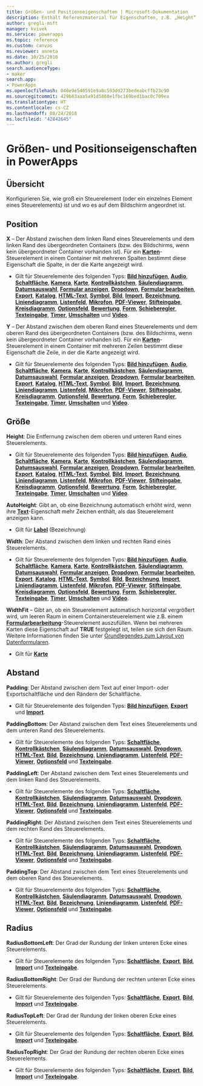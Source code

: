 ```yaml
---
title: Größen- und Positionseigenschaften | Microsoft-Dokumentation
description: Enthält Referenzmaterial für Eigenschaften, z.B. „Height“ und „Width“.
author: gregli-msft
manager: kvivek
ms.service: powerapps
ms.topic: reference
ms.custom: canvas
ms.reviewer: anneta
ms.date: 10/25/2016
ms.author: gregli
search.audienceType:
- maker
search.app:
- PowerApps
ms.openlocfilehash: 040e9e540591e9a8c593dd273bedeabcffb23c90
ms.sourcegitcommit: 429b83aaa5a91d5868e1fbc169bed1bac0c709ea
ms.translationtype: HT
ms.contentlocale: cs-CZ
ms.lasthandoff: 08/24/2018
ms.locfileid: "42842645"
---
```

# <a name="size-and-location-properties-in-powerapps"></a>Größen- und Positionseigenschaften in PowerApps
## <a name="overview"></a>Übersicht
Konfigurieren Sie, wie groß ein Steuerelement (oder ein einzelnes Element eines Steuerelements) ist und wo es auf dem Bildschirm angeordnet ist.

## <a name="position"></a>Position
**X** – Der Abstand zwischen dem linken Rand eines Steuerelements und dem linken Rand des übergeordneten Containers (bzw. des Bildschirms, wenn kein übergeordneter Container vorhanden ist). Für ein **[Karten](control-card.md)**-Steuerelement in einem Container mit mehreren Spalten bestimmt diese Eigenschaft die Spalte, in der die Karte angezeigt wird.

* Gilt für Steuerelemente des folgenden Typs: **[Bild hinzufügen](control-add-picture.md)**, **[Audio](control-audio-video.md)**, **[Schaltfläche](control-button.md)**, **[Kamera](control-camera.md)**, **[Karte](control-card.md)**, **[Kontrollkästchen](control-check-box.md)**, **[Säulendiagramm](control-column-line-chart.md)**, **[Datumsauswahl](control-date-picker.md)**, **[Formular anzeigen](control-form-detail.md)**, **[Dropdown](control-drop-down.md)**, **[Formular bearbeiten](control-form-detail.md)**, **[Export](control-export-import.md)**, **[Katalog](control-gallery.md)**, **[HTML-Text](control-html-text.md)**, **[Symbol](control-shapes-icons.md)**, **[Bild](control-image.md)**, **[Import](control-export-import.md)**, **[Bezeichnung](control-text-box.md)**, **[Liniendiagramm](control-column-line-chart.md)**, **[Listenfeld](control-list-box.md)**, **[Mikrofon](control-microphone.md)**, **[PDF-Viewer](control-pdf-viewer.md)**, **[Stifteingabe](control-pen-input.md)**, **[Kreisdiagramm](control-pie-chart.md)**, **[Optionsfeld](control-radio.md)**, **[Bewertung](control-rating.md)**, **[Form](control-shapes-icons.md)**, **[Schieberegler](control-slider.md)**, **[Texteingabe](control-text-input.md)**, **[Timer](control-timer.md)**, **[Umschalten](control-toggle.md)** und **[Video](control-audio-video.md)**.

**Y** – Der Abstand zwischen dem oberen Rand eines Steuerelements und dem oberen Rand des übergeordneten Containers (bzw. des Bildschirms, wenn kein übergeordneter Container vorhanden ist). Für ein **[Karten](control-card.md)**-Steuerelement in einem Container mit mehreren Zeilen bestimmt diese Eigenschaft die Zeile, in der die Karte angezeigt wird.

* Gilt für Steuerelemente des folgenden Typs: **[Bild hinzufügen](control-add-picture.md)**, **[Audio](control-audio-video.md)**, **[Schaltfläche](control-button.md)**, **[Kamera](control-camera.md)**, **[Karte](control-card.md)**, **[Kontrollkästchen](control-check-box.md)**, **[Säulendiagramm](control-column-line-chart.md)**, **[Datumsauswahl](control-date-picker.md)**, **[Formular anzeigen](control-form-detail.md)**, **[Dropdown](control-drop-down.md)**, **[Formular bearbeiten](control-form-detail.md)**, **[Export](control-export-import.md)**, **[Katalog](control-gallery.md)**, **[HTML-Text](control-html-text.md)**, **[Symbol](control-shapes-icons.md)**, **[Bild](control-image.md)**, **[Import](control-export-import.md)**, **[Bezeichnung](control-text-box.md)**, **[Liniendiagramm](control-column-line-chart.md)**, **[Listenfeld](control-list-box.md)**, **[Mikrofon](control-microphone.md)**, **[PDF-Viewer](control-pdf-viewer.md)**, **[Stifteingabe](control-pen-input.md)**, **[Kreisdiagramm](control-pie-chart.md)**, **[Optionsfeld](control-radio.md)**, **[Bewertung](control-rating.md)**, **[Form](control-shapes-icons.md)**, **[Schieberegler](control-slider.md)**, **[Texteingabe](control-text-input.md)**, **[Timer](control-timer.md)**, **[Umschalten](control-toggle.md)** und **[Video](control-audio-video.md)**.

## <a name="size"></a>Größe
**Height**: Die Entfernung zwischen dem oberen und unteren Rand eines Steuerelements.

* Gilt für Steuerelemente des folgenden Typs: **[Bild hinzufügen](control-add-picture.md)**, **[Audio](control-audio-video.md)**, **[Schaltfläche](control-button.md)**, **[Kamera](control-camera.md)**, **[Karte](control-card.md)**, **[Kontrollkästchen](control-check-box.md)**, **[Säulendiagramm](control-column-line-chart.md)**, **[Datumsauswahl](control-date-picker.md)**, **[Formular anzeigen](control-form-detail.md)**, **[Dropdown](control-drop-down.md)**, **[Formular bearbeiten](control-form-detail.md)**, **[Export](control-export-import.md)**, **[Katalog](control-gallery.md)**, **[HTML-Text](control-html-text.md)**, **[Symbol](control-shapes-icons.md)**, **[Bild](control-image.md)**, **[Import](control-export-import.md)**, **[Bezeichnung](control-text-box.md)**, **[Liniendiagramm](control-column-line-chart.md)**, **[Listenfeld](control-list-box.md)**, **[Mikrofon](control-microphone.md)**, **[PDF-Viewer](control-pdf-viewer.md)**, **[Stifteingabe](control-pen-input.md)**, **[Kreisdiagramm](control-pie-chart.md)**, **[Optionsfeld](control-radio.md)**, **[Bewertung](control-rating.md)**, **[Form](control-shapes-icons.md)**, **[Schieberegler](control-slider.md)**, **[Texteingabe](control-text-input.md)**, **[Timer](control-timer.md)**, **[Umschalten](control-toggle.md)** und **[Video](control-audio-video.md)**.

**AutoHeight**: Gibt an, ob eine Bezeichnung automatisch erhöht wird, wenn ihre **[Text](properties-core.md)**-Eigenschaft mehr Zeichen enthält, als das Steuerelement anzeigen kann.  

* Gilt für **[Label](control-text-box.md)** (Bezeichnung)

**Width**: Der Abstand zwischen dem linken und rechten Rand eines Steuerelements.

* Gilt für Steuerelemente des folgenden Typs: **[Bild hinzufügen](control-add-picture.md)**, **[Audio](control-audio-video.md)**, **[Schaltfläche](control-button.md)**, **[Kamera](control-camera.md)**, **[Karte](control-card.md)**, **[Kontrollkästchen](control-check-box.md)**, **[Säulendiagramm](control-column-line-chart.md)**, **[Datumsauswahl](control-date-picker.md)**, **[Formular anzeigen](control-form-detail.md)**, **[Dropdown](control-drop-down.md)**, **[Formular bearbeiten](control-form-detail.md)**, **[Export](control-export-import.md)**, **[Katalog](control-gallery.md)**, **[HTML-Text](control-html-text.md)**, **[Symbol](control-shapes-icons.md)**, **[Bild](control-image.md)**, **[Bezeichnung](control-text-box.md)**, **[Import](control-export-import.md)**, **[Liniendiagramm](control-column-line-chart.md)**, **[Listenfeld](control-list-box.md)**, **[Mikrofon](control-microphone.md)**, **[PDF-Viewer](control-pdf-viewer.md)**, **[Stifteingabe](control-pen-input.md)**, **[Kreisdiagramm](control-pie-chart.md)**, **[Optionsfeld](control-radio.md)**, **[Bewertung](control-rating.md)**, **[Form](control-shapes-icons.md)**, **[Schieberegler](control-slider.md)**, **[Texteingabe](control-text-input.md)**, **[Timer](control-timer.md)**, **[Umschalten](control-toggle.md)** und **[Video](control-audio-video.md)**.

**WidthFit** – Gibt an, ob ein Steuerelement automatisch horizontal vergrößert wird, um leeren Raum in einem Containersteuerelement wie z.B. einem **[Formularbearbeitung](control-form-detail.md)**-Steuerelement auszufüllen. Wenn bei mehreren Karten diese Eigenschaft auf **TRUE** festgelegt ist, teilen sie sich den Raum. Weitere Informationen finden Sie unter [Grundlegendes zum Layout von Datenformularen](../working-with-form-layout.md).

* Gilt für **[Karte](control-card.md)**

## <a name="padding"></a>Abstand
**Padding**: Der Abstand zwischen dem Text auf einer Import- oder Exportschaltfläche und den Rändern der Schaltfläche.

* Gilt für Steuerelemente des folgenden Typs: **[Bild hinzufügen](control-add-picture.md)**, **[Export](control-export-import.md)** und **[Import](control-export-import.md)**.

**PaddingBottom**: Der Abstand zwischen dem Text eines Steuerelements und dem unteren Rand des Steuerelements.

* Gilt für Steuerelemente des folgenden Typs: **[Schaltfläche](control-button.md)**, **[Kontrollkästchen](control-check-box.md)**, **[Säulendiagramm](control-column-line-chart.md)**, **[Datumsauswahl](control-date-picker.md)**, **[Dropdown](control-drop-down.md)**, **[HTML-Text](control-html-text.md)**, **[Bild](control-image.md)**, **[Bezeichnung](control-text-box.md)**, **[Liniendiagramm](control-column-line-chart.md)**, **[Listenfeld](control-list-box.md)**, **[PDF-Viewer](control-pdf-viewer.md)**, **[Optionsfeld](control-radio.md)** und **[Texteingabe](control-text-input.md)**.

**PaddingLeft**: Der Abstand zwischen dem Text eines Steuerelements und dem linken Rand des Steuerelements.

* Gilt für Steuerelemente des folgenden Typs: **[Schaltfläche](control-button.md)**, **[Kontrollkästchen](control-check-box.md)**, **[Säulendiagramm](control-column-line-chart.md)**, **[Datumsauswahl](control-date-picker.md)**, **[Dropdown](control-drop-down.md)**, **[HTML-Text](control-html-text.md)**, **[Bild](control-image.md)**, **[Bezeichnung](control-text-box.md)**, **[Liniendiagramm](control-column-line-chart.md)**, **[Listenfeld](control-list-box.md)**, **[PDF-Viewer](control-pdf-viewer.md)**, **[Optionsfeld](control-radio.md)** und **[Texteingabe](control-text-input.md)**.

**PaddingRight**: Der Abstand zwischen dem Text eines Steuerelements und dem rechten Rand des Steuerelements.

* Gilt für Steuerelemente des folgenden Typs: **[Schaltfläche](control-button.md)**, **[Kontrollkästchen](control-check-box.md)**, **[Säulendiagramm](control-column-line-chart.md)**, **[Datumsauswahl](control-date-picker.md)**, **[Dropdown](control-drop-down.md)**, **[HTML-Text](control-html-text.md)**, **[Bild](control-image.md)**, **[Bezeichnung](control-text-box.md)**, **[Liniendiagramm](control-column-line-chart.md)**, **[Listenfeld](control-list-box.md)**, **[PDF-Viewer](control-pdf-viewer.md)**, **[Optionsfeld](control-radio.md)** und **[Texteingabe](control-text-input.md)**.

**PaddingTop**: Der Abstand zwischen dem Text eines Steuerelements und dem oberen Rand des Steuerelements.

* Gilt für Steuerelemente des folgenden Typs: **[Schaltfläche](control-button.md)**, **[Kontrollkästchen](control-check-box.md)**, **[Säulendiagramm](control-column-line-chart.md)**, **[Datumsauswahl](control-date-picker.md)**, **[Dropdown](control-drop-down.md)**, **[HTML-Text](control-html-text.md)**, **[Bild](control-image.md)**, **[Bezeichnung](control-text-box.md)**, **[Liniendiagramm](control-column-line-chart.md)**, **[Listenfeld](control-list-box.md)**, **[PDF-Viewer](control-pdf-viewer.md)**, **[Optionsfeld](control-radio.md)** und **[Texteingabe](control-text-input.md)**.

## <a name="radius"></a>Radius
**RadiusBottomLeft**: Der Grad der Rundung der linken unteren Ecke eines Steuerelements.

* Gilt für Steuerelemente des folgenden Typs: **[Schaltfläche](control-button.md)**, **[Export](control-export-import.md)**, **[Bild](control-image.md)**, **[Import](control-export-import.md)** und **[Texteingabe](control-text-input.md)**.

**RadiusBottomRight**: Der Grad der Rundung der rechten unteren Ecke eines Steuerelements.

* Gilt für Steuerelemente des folgenden Typs: **[Schaltfläche](control-button.md)**, **[Export](control-export-import.md)**, **[Bild](control-image.md)**, **[Import](control-export-import.md)** und **[Texteingabe](control-text-input.md)**.

**RadiusTopLeft**: Der Grad der Rundung der linken oberen Ecke eines Steuerelements.

* Gilt für Steuerelemente des folgenden Typs: **[Schaltfläche](control-button.md)**, **[Export](control-export-import.md)**, **[Bild](control-image.md)**, **[Import](control-export-import.md)** und **[Texteingabe](control-text-input.md)**.

**RadiusTopRight**: Der Grad der Rundung der rechten oberen Ecke eines Steuerelements.

* Gilt für Steuerelemente des folgenden Typs: **[Schaltfläche](control-button.md)**, **[Export](control-export-import.md)**, **[Bild](control-image.md)**, **[Import](control-export-import.md)** und **[Texteingabe](control-text-input.md)**.

